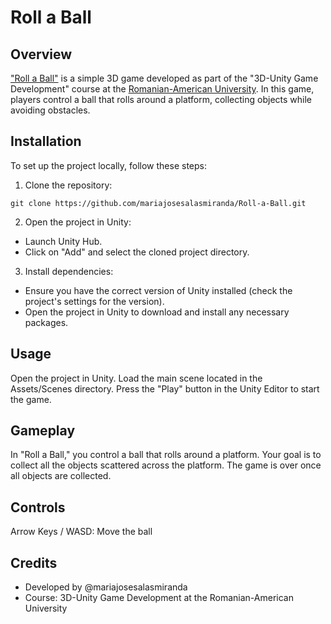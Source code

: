 # Roll a Ball

## Overview
["Roll a Ball"](https://learn.unity.com/project/roll-a-ball?uv=2022.3) is a simple 3D game developed as part of the "3D-Unity Game Development" course at the [Romanian-American University](https://www.rau.ro/?lang=en). In this game, players control a ball that rolls around a platform, collecting objects while avoiding obstacles.

## Installation
To set up the project locally, follow these steps:
1. Clone the repository:
```
git clone https://github.com/mariajosesalasmiranda/Roll-a-Ball.git
```
2. Open the project in Unity:
- Launch Unity Hub.
- Click on "Add" and select the cloned project directory.
3. Install dependencies:
- Ensure you have the correct version of Unity installed (check the project's settings for the version).
- Open the project in Unity to download and install any necessary packages.

## Usage
Open the project in Unity.
Load the main scene located in the Assets/Scenes directory.
Press the "Play" button in the Unity Editor to start the game.

## Gameplay
In "Roll a Ball," you control a ball that rolls around a platform. Your goal is to collect all the objects scattered across the platform. The game is over once all objects are collected.

## Controls
Arrow Keys / WASD: Move the ball

## Credits
- Developed by @mariajosesalasmiranda
- Course: 3D-Unity Game Development at the Romanian-American University
